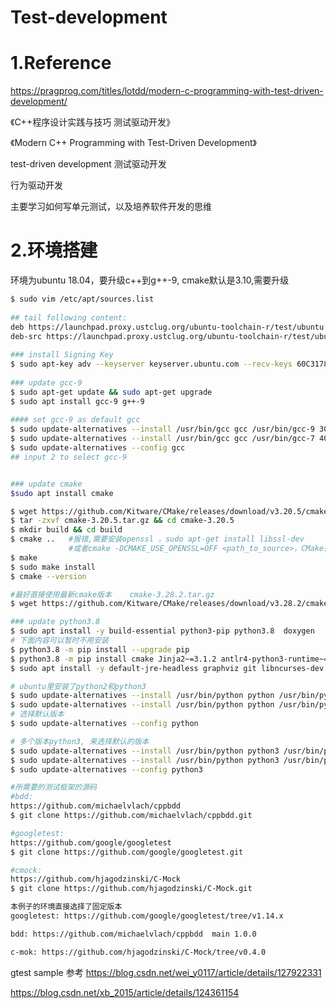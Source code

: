 # Test-development


# 1.Reference

https://pragprog.com/titles/lotdd/modern-c-programming-with-test-driven-development/
  
《C++程序设计实践与技巧 测试驱动开发》
  
《Modern C++ Programming with Test-Driven Development》

test-driven development
测试驱动开发

行为驱动开发

主要学习如何写单元测试，以及培养软件开发的思维

# 2.环境搭建

环境为ubuntu 18.04，要升级c++到g++-9, cmake默认是3.10,需要升级
```bash
$ sudo vim /etc/apt/sources.list
 
## tail following content:
deb https://launchpad.proxy.ustclug.org/ubuntu-toolchain-r/test/ubuntu bionic main
deb-src https://launchpad.proxy.ustclug.org/ubuntu-toolchain-r/test/ubuntu bionic main
 
### install Signing Key
$ sudo apt-key adv --keyserver keyserver.ubuntu.com --recv-keys 60C317803A41BA51845E371A1E9377A2BA9EF27F
 
### update gcc-9
$ sudo apt-get update && sudo apt-get upgrade
$ sudo apt install gcc-9 g++-9
 
#### set gcc-9 as default gcc
$ sudo update-alternatives --install /usr/bin/gcc gcc /usr/bin/gcc-9 30 --slave /usr/bin/g++ g++ /usr/bin/g++-9
$ sudo update-alternatives --install /usr/bin/gcc gcc /usr/bin/gcc-7 40 --slave /usr/bin/g++ g++ /usr/bin/g++-7
$ sudo update-alternatives --config gcc
## input 2 to select gcc-9


### update cmake
$sudo apt install cmake

$ wget https://github.com/Kitware/CMake/releases/download/v3.20.5/cmake-3.20.5.tar.gz
$ tar -zxvf cmake-3.20.5.tar.gz && cd cmake-3.20.5
$ mkdir build && cd build
$ cmake ..   #报错,需要安装openssl ，sudo apt-get install libssl-dev
             #或者cmake -DCMAKE_USE_OPENSSL=OFF <path_to_source>，CMake在构建过程中不使用 OpenSSL
$ make 
$ sudo make install
$ cmake --version

#最好直接使用最新cmake版本 	cmake-3.28.2.tar.gz
$ wget https://github.com/Kitware/CMake/releases/download/v3.28.2/cmake-3.28.2.tar.gz

### update python3.8
$ sudo apt install -y build-essential python3-pip python3.8  doxygen
# 下面内容可以暂时不用安装  
$ python3.8 -m pip install --upgrade pip
$ python3.8 -m pip install cmake Jinja2~=3.1.2 antlr4-python3-runtime~=4.13.0
$ sudo apt install -y default-jre-headless graphviz git libncurses-dev libncursesw5-dev

# ubuntu里安装了python2和python3
$ sudo update-alternatives --install /usr/bin/python python /usr/bin/python2 100
$ sudo update-alternatives --install /usr/bin/python python /usr/bin/python3 150
# 选择默认版本
$ sudo update-alternatives --config python

# 多个版本python3, 来选择默认的版本
$ sudo update-alternatives --install /usr/bin/python python3 /usr/bin/python3.6 150
$ sudo update-alternatives --install /usr/bin/python python3 /usr/bin/python3.8 100
$ sudo update-alternatives --config python3

```

```bash
#所需要的测试框架的源码
#bdd:
https://github.com/michaelvlach/cppbdd
$ git clone https://github.com/michaelvlach/cppbdd.git

#googletest:
https://github.com/google/googletest
$ git clone https://github.com/google/googletest.git

#cmock:
https://github.com/hjagodzinski/C-Mock
$ git clone https://github.com/hjagodzinski/C-Mock.git

本例子的环境直接选择了固定版本
googletest: https://github.com/google/googletest/tree/v1.14.x

bdd: https://github.com/michaelvlach/cppbdd  main 1.0.0

c-mok: https://github.com/hjagodzinski/C-Mock/tree/v0.4.0
```

gtest sample 参考 https://blog.csdn.net/wei_y0117/article/details/127922331

   https://blog.csdn.net/xb_2015/article/details/124361154
